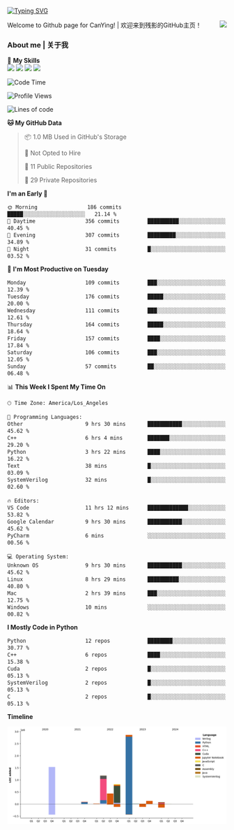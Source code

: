 [![Typing SVG](https://readme-typing-svg.herokuapp.com?size=25&duration=3500&color=00FFFF&vCenter=true&width=250&height=40&lines=Hi+Welcome+%F0%9F%91%8B%F0%9F%8F%BB;I'm+CanYing|残影)](https://git.io/typing-svg)

<a href="#">
  <img align="right" src="https://github-readme-stats.vercel.app/api?username=CanYing0913&count_private=true&rank_icon=github&show_icons=true&bg_color=15,f2f7fd,E0EAFC&" />
</a>

Welcome to Github page for CanYing! | 欢迎来到残影的GitHub主页！

### About me | 关于我

🌟 **My Skills**  
![](https://img.shields.io/badge/-C-A8B9CC?style=flat-square&logo=C&logoColor=fff)
![](https://img.shields.io/badge/-C++-00599C?style=flat-square&logo=Cpp&logoColor=fff)
![](https://img.shields.io/badge/-Python-3776AB?style=flat-square&logo=Python&logoColor=fff)
![](https://img.shields.io/badge/-Linux-000000?style=flat-square&logo=Linux&logoColor=fff)

<!--START_SECTION:waka-->
![Code Time](http://img.shields.io/badge/Code%20Time-151%20hrs%2054%20mins-blue)

![Profile Views](http://img.shields.io/badge/Profile%20Views-0-blue)

![Lines of code](https://img.shields.io/badge/From%20Hello%20World%20I%27ve%20Written-7.1%20million%20lines%20of%20code-blue)

**🐱 My GitHub Data** 

> 📦 1.0 MB Used in GitHub's Storage 
 > 
> 🚫 Not Opted to Hire
 > 
> 📜 11 Public Repositories 
 > 
> 🔑 29 Private Repositories 
 > 
**I'm an Early 🐤** 

```text
🌞 Morning                186 commits         █████░░░░░░░░░░░░░░░░░░░░   21.14 % 
🌆 Daytime                356 commits         ██████████░░░░░░░░░░░░░░░   40.45 % 
🌃 Evening                307 commits         █████████░░░░░░░░░░░░░░░░   34.89 % 
🌙 Night                  31 commits          █░░░░░░░░░░░░░░░░░░░░░░░░   03.52 % 
```
📅 **I'm Most Productive on Tuesday** 

```text
Monday                   109 commits         ███░░░░░░░░░░░░░░░░░░░░░░   12.39 % 
Tuesday                  176 commits         █████░░░░░░░░░░░░░░░░░░░░   20.00 % 
Wednesday                111 commits         ███░░░░░░░░░░░░░░░░░░░░░░   12.61 % 
Thursday                 164 commits         █████░░░░░░░░░░░░░░░░░░░░   18.64 % 
Friday                   157 commits         ████░░░░░░░░░░░░░░░░░░░░░   17.84 % 
Saturday                 106 commits         ███░░░░░░░░░░░░░░░░░░░░░░   12.05 % 
Sunday                   57 commits          ██░░░░░░░░░░░░░░░░░░░░░░░   06.48 % 
```


📊 **This Week I Spent My Time On** 

```text
🕑︎ Time Zone: America/Los_Angeles

💬 Programming Languages: 
Other                    9 hrs 30 mins       ███████████░░░░░░░░░░░░░░   45.62 % 
C++                      6 hrs 4 mins        ███████░░░░░░░░░░░░░░░░░░   29.20 % 
Python                   3 hrs 22 mins       ████░░░░░░░░░░░░░░░░░░░░░   16.22 % 
Text                     38 mins             █░░░░░░░░░░░░░░░░░░░░░░░░   03.09 % 
SystemVerilog            32 mins             █░░░░░░░░░░░░░░░░░░░░░░░░   02.60 % 

🔥 Editors: 
VS Code                  11 hrs 12 mins      █████████████░░░░░░░░░░░░   53.82 % 
Google Calendar          9 hrs 30 mins       ███████████░░░░░░░░░░░░░░   45.62 % 
PyCharm                  6 mins              ░░░░░░░░░░░░░░░░░░░░░░░░░   00.56 % 

💻 Operating System: 
Unknown OS               9 hrs 30 mins       ███████████░░░░░░░░░░░░░░   45.62 % 
Linux                    8 hrs 29 mins       ██████████░░░░░░░░░░░░░░░   40.80 % 
Mac                      2 hrs 39 mins       ███░░░░░░░░░░░░░░░░░░░░░░   12.75 % 
Windows                  10 mins             ░░░░░░░░░░░░░░░░░░░░░░░░░   00.82 % 
```

**I Mostly Code in Python** 

```text
Python                   12 repos            ████████░░░░░░░░░░░░░░░░░   30.77 % 
C++                      6 repos             ████░░░░░░░░░░░░░░░░░░░░░   15.38 % 
Cuda                     2 repos             █░░░░░░░░░░░░░░░░░░░░░░░░   05.13 % 
SystemVerilog            2 repos             █░░░░░░░░░░░░░░░░░░░░░░░░   05.13 % 
C                        2 repos             █░░░░░░░░░░░░░░░░░░░░░░░░   05.13 % 
```



**Timeline**

![Lines of Code chart](https://raw.githubusercontent.com/CanYing0913/CanYing0913/master/assets/bar_graph.png)


<!--END_SECTION:waka-->
